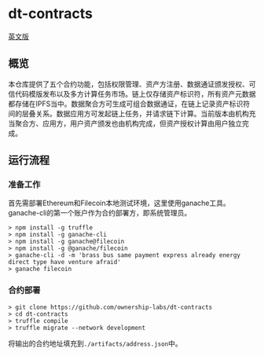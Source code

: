 # dt-contracts

[英文版](./README.md)

## 概览

本仓库提供了五个合约功能，包括权限管理、资产方注册、数据通证颁发授权、可信代码模版发布以及多方计算任务市场。链上仅存储资产标识符，所有资产元数据都存储在IPFS当中。数据聚合方可生成可组合数据通证，在链上记录资产标识符间的层叠关系。数据应用方可发起链上任务，并请求链下计算。当前版本由机构充当聚合方、应用方，用户资产颁发也由机构完成，但资产授权计算由用户独立完成。

## 运行流程

### 准备工作

首先需部署Ethereum和Filecoin本地测试环境，这里使用ganache工具。ganache-cli的第一个账户作为合约部署方，即系统管理员。
```shell
> npm install -g truffle
> npm install -g ganache-cli
> npm install -g ganache@filecoin
> npm install -g @ganache/filecoin
> ganache-cli -d -m 'brass bus same payment express already energy direct type have venture afraid'
> ganache filecoin
```

### 合约部署

```shell
> git clone https://github.com/ownership-labs/dt-contracts
> cd dt-contracts
> truffle compile
> truffle migrate --network development
```

将输出的合约地址填充到`./artifacts/address.json`中。